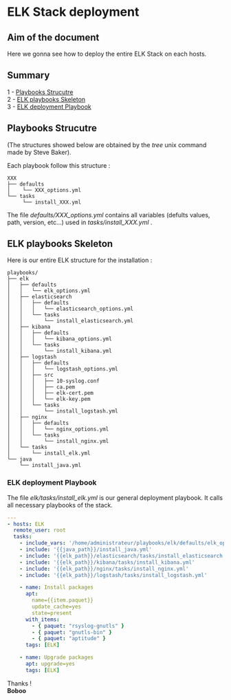 # ELK Stack deployment

## Aim of the document

Here we gonna see how to deploy the entire ELK Stack on each hosts.

## Summary

1 - [Playbooks Strucutre](#playbooks-strucutre)  
2 - [ELK playbooks Skeleton](#elk-playbooks-skeleton)  
3 - [ELK deployment Playbook](#elk-deployment-playbook)

## Playbooks Strucutre

(The structures showed below are obtained by the *tree* unix command made by Steve Baker).  

Each playbook follow this structure :

```
XXX
├── defaults
│    └── XXX_options.yml
└── tasks
     └── install_XXX.yml

```

The file <i> defaults/XXX_options.yml </i> contains all variables (defults values, path, version, etc...) used in <i> tasks/install_XXX.yml </i>.

## ELK playbooks Skeleton

Here is our entire ELK structure for the installation :

```
playbooks/
├── elk
│   ├── defaults
│   │   └── elk_options.yml
│   ├── elasticsearch
│   │   ├── defaults
│   │   │   └── elasticsearch_options.yml
│   │   └── tasks
│   │       └── install_elasticsearch.yml
│   ├── kibana
│   │   ├── defaults
│   │   │   └── kibana_options.yml
│   │   └── tasks
│   │       └── install_kibana.yml
│   ├── logstash
│   │   ├── defaults
│   │   │   └── logstash_options.yml
│   │   ├── src
│   │   │   ├── 10-syslog.conf
│   │   │   ├── ca.pem
│   │   │   ├── elk-cert.pem
│   │   │   └── elk-key.pem
│   │   └── tasks
│   │       └── install_logstash.yml
│   ├── nginx
│   │   ├── defaults
│   │   │   └── nginx_options.yml
│   │   └── tasks
│   │       └── install_nginx.yml
│   └── tasks
│       └── install_elk.yml
└── java
    └── install_java.yml
  ```

### ELK deployment Playbook

The file <i> elk/tasks/install_elk.yml </i> is our general deployment playbook. It calls all necessary playbooks of the stack.

```yml
---
- hosts: ELK
  remote_user: root
  tasks:
    - include_vars: '/home/administrateur/playbooks/elk/defaults/elk_options.yml'
    - include: '{{java_path}}/install_java.yml'
    - include: '{{elk_path}}/elasticsearch/tasks/install_elasticsearch.yml'
    - include: '{{elk_path}}/kibana/tasks/install_kibana.yml'
    - include: '{{elk_path}}/nginx/tasks/install_nginx.yml'
    - include: '{{elk_path}}/logstash/tasks/install_logstash.yml'

    - name: Install packages
      apt:
        name={{item.paquet}}
        update_cache=yes
        state=present
      with_items:
        - { paquet: "rsyslog-gnutls" }
        - { paquet: "gnutls-bin" }
        - { paquet: "aptitude" }
      tags: [ELK]     

    - name: Upgrade packages
      apt: upgrade=yes
      tags: [ELK]    
```

Thanks !  
**Boboo**
